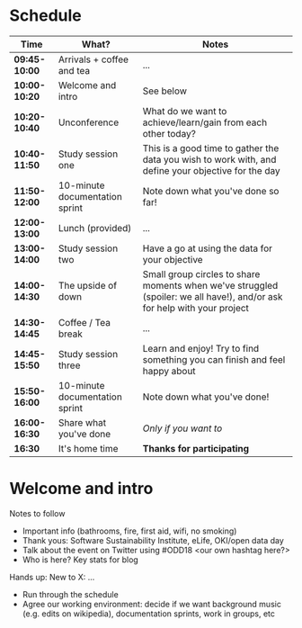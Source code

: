 # Schedule

Time | What? | Notes
--- | --- | ---
**09:45-10:00** | Arrivals + coffee and tea  | ...
**10:00-10:20** | Welcome and intro | See below
**10:20-10:40** | Unconference | What do we want to achieve/learn/gain from each other today?
**10:40-11:50** | Study session one | This is a good time to gather the data you wish to work with, and define your objective for the day
**11:50-12:00** | 10-minute documentation sprint | Note down what you've done so far!
**12:00-13:00** | Lunch (provided) |  ...
**13:00-14:00** | Study session two | Have a go at using the data for your objective 
**14:00-14:30** | The upside of down | Small group circles to share moments when we've struggled (spoiler: we all have!), and/or ask for help with your project
**14:30-14:45** | Coffee / Tea break | ...
**14:45-15:50** | Study session three | Learn and enjoy! Try to find something you can finish and feel happy about
**15:50-16:00** | 10-minute documentation sprint | Note down what you've done!
**16:00-16:30** | Share what you've done | *Only if you want to*
**16:30** | It's home time | **Thanks for participating**

# Welcome and intro

Notes to follow

* Important info (bathrooms, fire, first aid, wifi, no smoking)
* Thank yous: Software Sustainability Institute, eLife, OKI/open data day
* Talk about the event on Twitter using #ODD18 <our own hashtag here?>
* Who is here? Key stats for blog

Hands up:
New to X: ...

* Run through the schedule
* Agree our working environment: decide if we want background music (e.g. edits on wikipedia), documentation sprints, work in groups, etc
